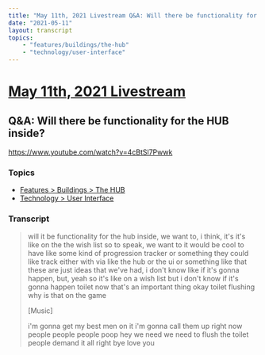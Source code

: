 ```yaml
---
title: "May 11th, 2021 Livestream Q&A: Will there be functionality for the HUB inside?"
date: "2021-05-11"
layout: transcript
topics:
    - "features/buildings/the-hub"
    - "technology/user-interface"
---
```

# [May 11th, 2021 Livestream](../2021-05-11.md)
## Q&A: Will there be functionality for the HUB inside?
https://www.youtube.com/watch?v=4cBtSl7Pwwk

### Topics
* [Features > Buildings > The HUB](../topics/features/buildings/the-hub.md)
* [Technology > User Interface](../topics/technology/user-interface.md)

### Transcript

> will it be functionality for the hub inside, we want to, i think, it's it's like on the the wish list so to speak, we want to it would be cool to have like some kind of progression tracker or something they could like track either with via like the hub or the ui or something like that these are just ideas that we've had, i don't know like if it's gonna happen, but, yeah so it's like on a wish list but i don't know if it's gonna happen toilet now that's an important thing okay toilet flushing why is that on the game
>
> [Music]
>
> i'm gonna get my best men on it i'm gonna call them up right now people people people poop hey we need we need to flush the toilet people demand it all right bye love you
